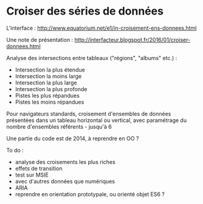 Croiser des séries de données
==================


L'interface : http://www.equatorium.net/e1/in-croisement-ens-donnees.html

Une note de présentation : http://interfacteur.blogspot.fr/2016/01/croiser-donnees.html

 Analyse des intersections entre tableaux ("régions", "albums" etc.) :
* Intersection la plus étendue
* Intersection la moins large
* Intersection la plus large
* Intersection la plus profonde
* Pistes les plus répandues
* Pistes les moins répandues

Pour navigateurs standards, croisement d'ensembles de données présentées dans un tableau horizontal ou vertical, avec paramétrage du nombre d'ensembles référents - jusqu'à 6

Une partie du code est de 2014, à reprendre en OO ?

To do :
* analyse des croisements les plus riches
* effets de transition
* test sur MSIE
* avec d'autres données que numériques
* ARIA
* reprendre en orientation prototypale, ou orienté objet ES6 ?